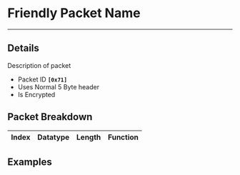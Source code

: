 # Friendly Packet Name #

---


## Details ##

Description of packet
  * Packet ID **`[0x71]`**
  * Uses Normal 5 Byte header
  * Is Encrypted

## Packet Breakdown ##
| Index | Datatype | Length | Function |
|:------|:---------|:-------|:---------|

## Examples ##